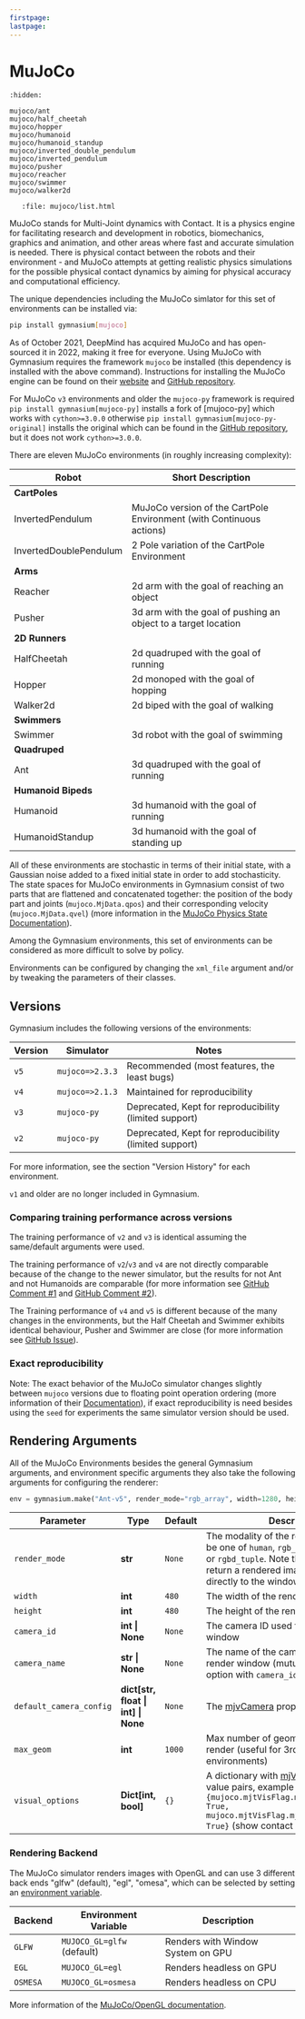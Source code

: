 ```yaml
---
firstpage:
lastpage:
---
```


# MuJoCo

```{toctree}
:hidden:

mujoco/ant
mujoco/half_cheetah
mujoco/hopper
mujoco/humanoid
mujoco/humanoid_standup
mujoco/inverted_double_pendulum
mujoco/inverted_pendulum
mujoco/pusher
mujoco/reacher
mujoco/swimmer
mujoco/walker2d
```

```{raw} html
   :file: mujoco/list.html
```

MuJoCo stands for Multi-Joint dynamics with Contact. It is a physics engine for facilitating research and development in robotics, biomechanics, graphics and animation, and other areas where fast and accurate simulation is needed.
There is physical contact between the robots and their environment - and MuJoCo attempts at getting realistic physics simulations for the possible physical contact dynamics by aiming for physical accuracy and computational efficiency.

The unique dependencies including the MuJoCo simlator for this set of environments can be installed via:

````bash
pip install gymnasium[mujoco]
````

As of October 2021, DeepMind has acquired MuJoCo and has open-sourced it in 2022, making it free for everyone.
Using MuJoCo with Gymnasium requires the framework `mujoco` be installed (this dependency is installed with the above command).
Instructions for installing the MuJoCo engine can be found on their [website](https://mujoco.org) and [GitHub repository](https://github.com/deepmind/mujoco).

For MuJoCo `v3` environments and older the `mujoco-py` framework is required
`pip install gymnasium[mujoco-py]` installs a fork of [mujoco-py] which works with `cython>=3.0.0` otherwise `pip install gymnasium[mujoco-py-original]` installs the original
which can be found in the [GitHub repository](https://github.com/openai/mujoco-py/tree/master/mujoco_py), but it does not work `cython>=3.0.0`.

There are eleven MuJoCo environments (in roughly increasing complexity):

| Robot                  | Short Description                                                    |
|------------------------|----------------------------------------------------------------------|
| **CartPoles**          |                                                                      |
| InvertedPendulum       | MuJoCo version of the CartPole Environment (with Continuous actions) |
| InvertedDoublePendulum | 2 Pole variation of the CartPole Environment                         |
| **Arms**               |                                                                      |
| Reacher                | 2d arm with the goal of reaching an object                           |
| Pusher                 | 3d arm with the goal of pushing an object to a target location       |
| **2D Runners**         |                                                                      |
| HalfCheetah            | 2d quadruped with the goal of running                                |
| Hopper                 | 2d monoped with the goal of hopping                                  |
| Walker2d               | 2d biped with the goal of walking                                    |
| **Swimmers**           |                                                                      |
| Swimmer                | 3d robot with the goal of swimming                                   |
| **Quadruped**          |                                                                      |
| Ant                    | 3d quadruped with the goal of running                                |
| **Humanoid Bipeds**    |                                                                      |
| Humanoid               | 3d humanoid with the goal of running                                 |
| HumanoidStandup        | 3d humanoid with the goal of standing up                             |

All of these environments are stochastic in terms of their initial state, with a Gaussian noise added to a fixed initial state in order to add stochasticity.
The state spaces for MuJoCo environments in Gymnasium consist of two parts that are flattened and concatenated together: the position of the body part and joints (`mujoco.MjData.qpos`) and their corresponding velocity (`mujoco.MjData.qvel`) (more information in the [MuJoCo Physics State Documentation](https://mujoco.readthedocs.io/en/stable/computation/index.html#physics-state)).
<!--
Often some of the first positional elements are omitted from the state space since the reward is calculated based on their values, leaving it up to the algorithm to infer these hidden values indirectly.
-->

Among the Gymnasium environments, this set of environments can be considered as more difficult to solve by policy.

Environments can be configured by changing the `xml_file` argument and/or by tweaking the parameters of their classes.


## Versions
Gymnasium includes the following versions of the environments:

| Version | Simulator       | Notes                                                  |
|---------|-----------------|--------------------------------------------------------|
| `v5`    | `mujoco=>2.3.3` | Recommended (most features, the least bugs)            |
| `v4`    | `mujoco=>2.1.3` | Maintained for reproducibility                         |
| `v3`    | `mujoco-py`     | Deprecated, Kept for reproducibility (limited support) |
| `v2`    | `mujoco-py`     | Deprecated, Kept for reproducibility (limited support) |

For more information, see the section "Version History" for each environment.

`v1` and older are no longer included in Gymnasium.

### Comparing training performance across versions
The training performance of `v2` and `v3` is identical assuming the same/default arguments were used.

The training performance of `v2`/`v3` and `v4` are not directly comparable because of the change to the newer simulator, but the results for not Ant and not Humanoids are comparable (for more information see [GitHub Comment #1](https://github.com/openai/gym/pull/2595#issuecomment-1099152505) and [GitHub Comment #2](https://github.com/openai/gym/pull/2762#issuecomment-1135362092)).

The Training performance of `v4` and `v5` is different because of the many changes in the environments, but the Half Cheetah and Swimmer exhibits identical behaviour, Pusher and Swimmer are close (for more information see [GitHub Issue](https://github.com/Farama-Foundation/Gymnasium/issues/821)).

### Exact reproducibility
Note: The exact behavior of the MuJoCo simulator changes slightly between `mujoco` versions due to floating point operation ordering (more information of their [Documentation]( https://mujoco.readthedocs.io/en/stable/computation/index.html#reproducibility)), if exact reproducibility is need besides using the `seed` for experiments the same simulator version should be used.

## Rendering Arguments
All of the MuJoCo Environments besides the general Gymnasium arguments, and environment specific arguments they also take the following arguments for configuring the renderer:

```python
env = gymnasium.make("Ant-v5", render_mode="rgb_array", width=1280, height=720)
```

| Parameter               | Type                                | Default | Description                                                                                                                                                                                                                                              |
|-------------------------|-------------------------------------|---------|----------------------------------------------------------------------------------------------------------------------------------------------------------------------------------------------------------------------------------------------------------|
| `render_mode`           | **str**                             | `None`   | The modality of the render result. Must be one of `human`, `rgb_array`, `depth_array`, or `rgbd_tuple`. Note that `human` does not return a rendered image, but renders directly to the window                                                                                                                                                                                                                   |
| `width`                 | **int**                             | `480`   | The width of the render window                                                                                                                                                                                                                           |
| `height`                | **int**                             | `480`   | The height of the render window                                                                                                                                                                                                                          |
| `camera_id`             | **int \| None**                     | `None`  | The camera ID used for the render window                                                                                                                                                                                                                 |
| `camera_name`           | **str \| None**                     | `None`  | The name of the camera used for the render window (mutually exclusive option with `camera_id`)                                                                                                                                                           |
| `default_camera_config` | **dict[str, float \| int] \| None** | `None`  | The [mjvCamera](https://mujoco.readthedocs.io/en/stable/APIreference/APItypes.html#mjvcamera) properties                                                                                                                                                 |
| `max_geom`              | **int**                             | `1000`  | Max number of geometrical objects to render (useful for 3rd-party environments)                                                                                                                                                                          |
| `visual_options`        | **Dict[int, bool]**                 | `{}`    | A dictionary with [mjVisual](https://mujoco.readthedocs.io/en/stable/overview.html#mjvisual) flags and value pairs, example `{mujoco.mjtVisFlag.mjVIS_CONTACTPOINT: True, mujoco.mjtVisFlag.mjVIS_CONTACTFORCE: True}` (show contact points and forces). |

### Rendering Backend
The MuJoCo simulator renders images with OpenGL and can use 3 different back ends "glfw" (default), "egl", "omesa", which can be selected by setting an [environment variable](https://en.wikipedia.org/wiki/Environment_variable).

| Backend  | Environment Variable       | Description                       |
|----------|----------------------------|-----------------------------------|
| `GLFW`   | `MUJOCO_GL=glfw` (default) | Renders with Window System on GPU |
| `EGL`    | `MUJOCO_GL=egl`            | Renders headless on GPU           |
| `OSMESA` | `MUJOCO_GL=osmesa`         | Renders headless on CPU           |

More information of the [MuJoCo/OpenGL documentation](https://mujoco.readthedocs.io/en/stable/programming/index.html#using-opengl).
<!--
## Custom Models
For more complex locomotion robot environments you can use third party models with the environments.
-->

